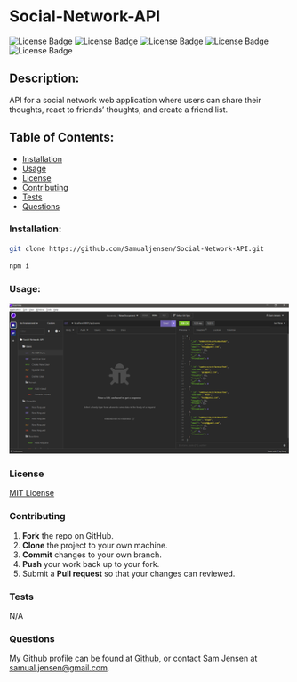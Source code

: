 # Social-Network-API
![License Badge](https://shields.io/badge/license-MIT-green)
![License Badge](https://img.shields.io/badge/-Javascript-F7DF1E?logo=Javascript&syle=flat&logoColor=white)
![License Badge](https://img.shields.io/badge/-Express-000000?logo=express&style=flat&logoColor=white)
![License Badge](https://img.shields.io/badge/-Node.js-339933?logo=node.js&style=flat&logoColor=white)
![License Badge](https://img.shields.io/badge/-MongoDB-47A248?logo=MongoDB&syle=flat&logoColor=white)
## Description:
API for a social network web application where users can share their thoughts, react to friends’ thoughts, and create a friend list.
## Table of Contents:
* [Installation](#installation)
* [Usage](#usage)
* [License](#license)
* [Contributing](#contributing)
* [Tests](#tests)
* [Questions](#questions)
### Installation:
```bash
git clone https://github.com/Samualjensen/Social-Network-API.git
```
```bash
npm i
 ```
### Usage:
![img](./assets/social-media-api-screenshot.png)
### License
[MIT License](https://opensource.org/licenses/MIT)
### Contributing
1. **Fork** the repo on GitHub.
2. **Clone** the project to your own machine.
3. **Commit** changes to your own branch.
4. **Push** your work back up to your fork.
5. Submit a **Pull request** so that your changes can reviewed.
### Tests
N/A
### Questions
My Github profile can be found at [Github](https://github.com/Samualjensen), or contact Sam Jensen at samual.jensen@gmail.com.
